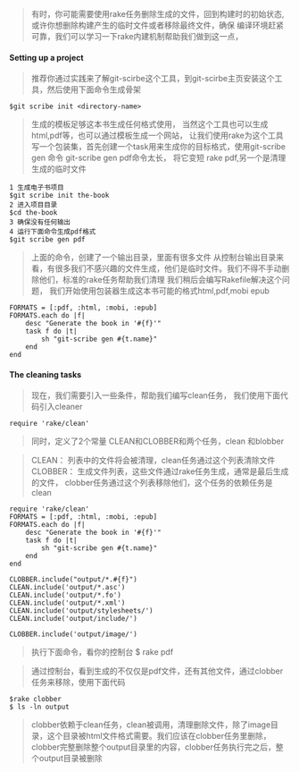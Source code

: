 > 有时，你可能需要使用rake任务删除生成的文件，回到构建时的初始状态,或许你想删除构建产生的临时文件或者移除最终文件，确保
> 编译环境赶紧可靠，我们可以学习一下rake内建机制帮助我们做到这一点， 

#### Setting up a project

> 推荐你通过实践来了解git-scirbe这个工具，到git-scirbe主页安装这个工具，然后使用下面命令生成骨架
	
	$git scribe init <directory-name>

>生成的模板足够这本书生成任何格式使用， 当然这个工具也可以生成html,pdf等，也可以通过模板生成一个网站，
>让我们使用rake为这个工具写一个包装集，首先创建一个task用来生成你的目标格式，使用git-scribe gen 命令
>git-scribe gen pdf命令太长， 将它变短 rake pdf,另一个是清理生成的临时文件

	1 生成电子书项目
	$git scribe init the-book
	2 进入项目目录
	$cd the-book
	3 确保没有任何输出
	4 运行下面命令生成pdf格式
	$git scribe gen pdf

> 上面的命令，创建了一个输出目录，里面有很多文件
> 从控制台输出目录来看，有很多我们不感兴趣的文件生成，他们是临时文件。我们不得不手动删除他们，标准的rake任务帮助我们清理
> 我们稍后会编写Rakefile解决这个问题，
> 我们开始使用包装器生成这本书可能的格式html,pdf,mobi epub

	FORMATS = [:pdf, :html, :mobi, :epub]
	FORMATS.each do |f|
		desc "Generate the book in '#{f}'"
		task f do |t|
			sh "git-scribe gen #{t.name}"
		end
	end

#### The cleaning tasks

> 现在，我们需要引入一些条件，帮助我们编写clean任务， 我们使用下面代码引入cleaner
	
	require 'rake/clean'

> 同时，定义了2个常量 CLEAN和CLOBBER和两个任务，clean 和blobber

> CLEAN： 列表中的文件将会被清理，clean任务通过这个列表清除文件
> CLOBBER： 生成文件列表，这些文件通过rake任务生成，通常是最后生成的文件， clobber任务通过这个列表移除他们，这个任务的依赖任务是clean

	require 'rake/clean'
	FORMATS = [:pdf, :html, :mobi, :epub]
	FORMATS.each do |f|
		desc "Generate the book in '#{f}'"
		task f do |t|
			sh "git-scribe gen #{t.name}"
		end
	end

	CLOBBER.include("output/*.#{f}")
	CLEAN.include('output/*.asc')
	CLEAN.include('output/*.fo')
	CLEAN.include('output/*.xml')
	CLEAN.include('output/stylesheets/')
	CLEAN.include('output/include/')	
	
	CLOBBER.include('output/image/')	
	
> 执行下面命令，看你的控制台
	$ rake pdf
	
> 通过控制台，看到生成的不仅仅是pdf文件，还有其他文件，通过clobber任务来移除，使用下面代码
	
	$rake clobber
	$ ls -ln output

> clobber依赖于clean任务，clean被调用，清理删除文件，除了image目录，这个目录被html文件格式需要。我们应该在clobber任务里删除，
> clobber完整删除整个output目录里的内容，clobber任务执行完之后，整个output目录被删除 
